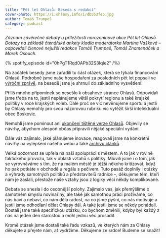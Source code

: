 ```yaml
---
title: "Pět let Ohlasů: Beseda s redakcí"
cover-photo: https://i.ohlasy.info/i/db5b3feb.jpg
author: Tomáš Trumpeš
category: podcast
---
```


*Záznam závěrečné debaty u příležitosti narozeninové akce Pět let Ohlasů. Dotazy na základě čtenářské ankety kladla moderátorka Martina Vašková – odpovídali členové nejužší redakce Tomáš Trumpeš, Tomáš Znamenáček a Marek Osouch.*

{% spotify_episode id="0hPgT1Rqd0APb32S3Iqle2" /%}

Na začátek besedy jsme zařadili tu část otázek, která se týkala financování Ohlasů. Podrobně jsme naše hospodaření za posledních pět let popsali ve [výroční zprávě](https://data.ohlasy.info/2019/vyrocni-zprava.pdf), na besedě jsme je shrnuli do základního vysvětlení.

Příliš mnoho připomínek se nesešlo k obsahové stránce Ohlasů. Odpovídali jsme třeba na to, jestli neplánujeme větší pokrytí regionu a také krajské politiky v roce krajských voleb. Dále proč se víc nevěnujeme sportu a jestli by Ohlasy nemohly pro svou názorovou rubriku víc vytěžit širší intelektuální obec Boskovic.

Nemohli jsme pominout ani [ukončení tištěné verze Ohlasů](https://forum.ohlasy.info/t/budoucnost-tisteneho-vydani-ohlasu/194). Objevily se návrhy, abychom alespoň občas připravili nějaké speciální vydání.

Dále vás zajímalo, jaké plánujeme inovace, reagovali jsme na konkrétní návrhy na vylepšení našeho webu a také [archivu článků](https://archiv.ohlasy.info).

Velká pozornost se upřela na naši spolupráci s městem. A to jak v rovině faktického provozu, tak v oblasti vztahů s politiky. Mluvili jsme i o tom, jak se vyrovnáváme s tím, že na malém městě je těžší někoho kritizovat, když ho pak potkáte v obchodě u regálu s pečivem. Tuto pasáž doplnily i otázky a výhrady samotných politiků a představitelů radnice –, děkujeme těm, kteří nám je zaslali, přestože naše vztahy jsou z logiky věci někdy komplikované.

Debata se snesla i do osobnější polohy. Zajímalo vás, jak přemýšlíme o samotném smyslu novinařiny, ale také jak samotnou práci prožíváme, co nás baví a nebaví, co nám dělá radost, na co jsme pyšní, co nás motivuje a jestli jsme odhodlaní dělat Ohlasy dál. A také jestli jsme se někdy pohádali. Dostali jsme také specifickou otázku, co bychom změnili, kdyby byl každý z nás na jeden den starostou a mohl jednu věc prosadit. 

Kromě otázek jsme dostali také řadu vzkazů, ve kterých nám za Ohlasy děkujete a přejete nám, ať vydržíme. Děkujeme ze srdce! Budeme se snažit!
